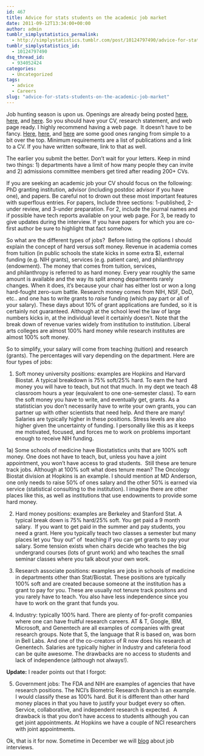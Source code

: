 ```yaml
---
id: 467
title: Advice for stats students on the academic job market
date: 2011-09-12T13:34:00+00:00
author: admin
tumblr_simplystatistics_permalink:
  - http://simplystatistics.tumblr.com/post/10124797490/advice-for-stats-students-on-the-academic-job-market
tumblr_simplystatistics_id:
  - 10124797490
dsq_thread_id:
  - 934052424
categories:
  - Uncategorized
tags:
  - advice
  - Careers
slug: "advice-for-stats-students-on-the-academic-job-market"
---
```

Job hunting season is upon us. Openings are already being posted <a href="http://www.stat.ufl.edu/vlib/Index.html" target="_blank">here</a>, <a href="http://www.stat.washington.edu/jobs/" target="_blank">here</a>, and <a href="http://jobs.amstat.org/" target="_blank">here</a>. So you should have your CV, research statement, and web page ready. I highly recommend having a web page.  It doesn&#8217;t have to be fancy. <a href="http://jkp-mac1.uchicago.edu/~pickrell/Site/Home.html" target="_blank">Here</a>, <a href="http://www.biostat.jhsph.edu/~khansen/" target="_blank">here</a>, and <a href="http://www.biostat.jhsph.edu/~jleek/research.html" target="_blank">here</a> are some good ones ranging from simple to a bit over the top. Minimum requirements are a list of publications and a link to a CV. If you have written software, link to that as well.

The earlier you submit the better. Don&#8217;t wait for your letters. Keep in mind two things: 1) departments have a limit of how many people they can invite and 2) admissions committee members get tired after reading 200+ CVs. 

If you are seeking an academic job your CV should focus on the following: PhD granting institution, advisor (including postdoc advisor if you have one), and papers. Be careful not to drown out these most important features with superflous entries. For papers, Include three sections: 1-published, 2-under review, and 3-under preparation. For 2, include the journal names and if possible have tech reports available on your web page. For 3, be ready to give updates during the interview. If you have papers for which you are co-first author be sure to highlight that fact somehow. 

So what are the different types of jobs?  Before listing the options I should explain the concept of hard versus soft money. Revenue in academia comes from tuition (in public schools the state kicks in some extra $), external funding (e.g. NIH grants), services (e.g. patient care), and philanthropy (endowment). The money that comes from tuition, services, and philanthropy is referred to as hard money. Every year roughly the same amount is available and the way its split among departments rarely changes. When it does, it&#8217;s because your chair has either lost or won a long hard-fought zero-sum battle. Research money comes from NIH, NSF, DoD, etc.. and one has to write grants to _raise_ funding (which pay part or all of your salary). These days about 10% of grant applications are funded, so it is certainly not guaranteed. Although at the school level the law of large numbers kicks in, at the individual level it certainly doesn&#8217;t. Note that the break down of revenue varies widely from institution to institution. Liberal arts colleges are almost 100% hard money while research institutes are almost 100% soft money.

So to simplify, your salary will come from teaching (tuition) and research (grants). The percentages will vary depending on the department. Here are four types of jobs:

1) Soft money university positions: examples are Hopkins and Harvard Biostat. A typical breakdown is 75% soft/25% hard. To earn the hard money you will have to teach, but not that much. In my dept we teach 48 classroom hours a year (equivalent to one one-semester class). To earn the soft money you have to write, and eventually get, grants. As a statistician you don&#8217;t necessarily have to write your own grants, you can partner up with other scientists that need help. And there are many! Salaries are typically higher in these positions. Stress levels are also higher given the uncertainty of funding. I personally like this as it keeps me motivated, focused, and forces me to work on problems important enough to receive NIH funding.

1a) Some schools of medicine have Biostatistics units that are 100% soft money. One does not have to teach, but, unless you have a joint appointment, you won&#8217;t have access to grad students.  Still these are tenure track jobs. Although at 100% soft what does tenure mean? The Oncology Biostat division at Hopkins is an example. I should mention at MD Anderson, one only needs to raise 50% of ones salary and the other 50% is earned via service (statistical consulting to the institution). I imagine there are other places like this, as well as institutions that use endowments to provide some hard money. 

2) Hard money positions: examples are Berkeley and Stanford Stat. A typical break down is 75% hard/25% soft. You get paid a 9 month salary.  If you want to get paid in the summer and pay students, you need a grant. Here you typically teach two classes a semester but many places let you &#8220;buy out&#8221; of  teaching if you can get grants to pay your salary. Some tension exists when chairs decide who teaches the big undergrand courses (lots of grunt work) and who teaches the small seminar classes where you talk about your own work.

3) Research associate positions: examples are jobs in schools of medicine in departments other than Stat/Biostat. These positions are typically 100% soft and are created because someone at the institution has a grant to pay for you. These are usually not tenure track positons and you rarely have to teach. You also have less independence since you have to work on the grant that funds you.

4) Industry: typically 100% hard. There are plenty of for-profit companies where one can have fruitful research careers. AT & T, Google, IBM, Microsoft, and Genentech are all examples of companies with great research groups. Note that S, the language that R is based on, was born in Bell Labs. And one of the co-creators of R now does his research at Genentech. Salaries are typically higher in Industry and cafeteria food can be quite awesome. The drawbacks are no access to students and lack of independence (although not always!).

**Update:** I reader points out that I forgot:

5) Government jobs: The FDA and NIH are examples of agencies that have research positions. The NCI&#8217;s Biometric Research Branch is an example. I would classify these as 100% hard. But it is different than other hard money places in that you have to justify your budget every so often. Service, collaborative, and independent research is expected.  A drawback is that you don&#8217;t have access to students although you can get joint appointments. At Hopkins we have a couple of NCI researchers with joint appointments. 

Ok, that is it for now. Sometime in December we will <a href="http://simplystatistics.tumblr.com/" target="_blank">blog</a> about job interviews. 
